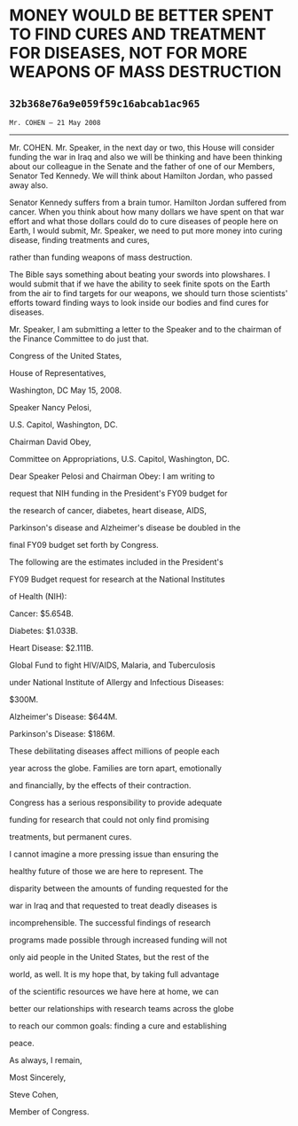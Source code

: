 # MONEY WOULD BE BETTER SPENT TO FIND CURES AND TREATMENT FOR DISEASES,  NOT FOR MORE WEAPONS OF MASS DESTRUCTION
## `32b368e76a9e059f59c16abcab1ac965`
`Mr. COHEN — 21 May 2008`

---


Mr. COHEN. Mr. Speaker, in the next day or two, this House will 
consider funding the war in Iraq and also we will be thinking and have 
been thinking about our colleague in the Senate and the father of one 
of our Members, Senator Ted Kennedy. We will think about Hamilton 
Jordan, who passed away also.

Senator Kennedy suffers from a brain tumor. Hamilton Jordan suffered 
from cancer. When you think about how many dollars we have spent on 
that war effort and what those dollars could do to cure diseases of 
people here on Earth, I would submit, Mr. Speaker, we need to put more 
money into curing disease, finding treatments and cures,


rather than funding weapons of mass destruction.

The Bible says something about beating your swords into plowshares. I 
would submit that if we have the ability to seek finite spots on the 
Earth from the air to find targets for our weapons, we should turn 
those scientists' efforts toward finding ways to look inside our bodies 
and find cures for diseases.

Mr. Speaker, I am submitting a letter to the Speaker and to the 
chairman of the Finance Committee to do just that.



















Congress of the United States,




















 House of Representatives,




















Washington, DC May 15, 2008.


 Speaker Nancy Pelosi,


 U.S. Capitol, Washington, DC.


 Chairman David Obey,


 Committee on Appropriations, U.S. Capitol, Washington, DC.



 Dear Speaker Pelosi and Chairman Obey: I am writing to 


 request that NIH funding in the President's FY09 budget for 


 the research of cancer, diabetes, heart disease, AIDS, 


 Parkinson's disease and Alzheimer's disease be doubled in the 


 final FY09 budget set forth by Congress.



 The following are the estimates included in the President's 


 FY09 Budget request for research at the National Institutes 


 of Health (NIH):



 Cancer: $5.654B.



 Diabetes: $1.033B.



 Heart Disease: $2.111B.



 Global Fund to fight HIV/AIDS, Malaria, and Tuberculosis 


 under National Institute of Allergy and Infectious Diseases: 


 $300M.



 Alzheimer's Disease: $644M.



 Parkinson's Disease: $186M.



 These debilitating diseases affect millions of people each 


 year across the globe. Families are torn apart, emotionally 


 and financially, by the effects of their contraction. 


 Congress has a serious responsibility to provide adequate 


 funding for research that could not only find promising 


 treatments, but permanent cures.



 I cannot imagine a more pressing issue than ensuring the 


 healthy future of those we are here to represent. The 


 disparity between the amounts of funding requested for the 


 war in Iraq and that requested to treat deadly diseases is 


 incomprehensible. The successful findings of research 


 programs made possible through increased funding will not 


 only aid people in the United States, but the rest of the 


 world, as well. It is my hope that, by taking full advantage 


 of the scientific resources we have here at home, we can 


 better our relationships with research teams across the globe 


 to reach our common goals: finding a cure and establishing 


 peace.



 As always, I remain,





 Most Sincerely,



























Steve Cohen,


 Member of Congress.
